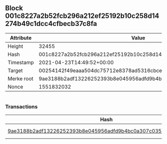 ## Block 001c8227a2b52fcb296a212ef25192b10c258d14274b49c1dcc4cfbecb37c8fa

Attribute | Value
--- | ---
Height | 32455
Hash | 001c8227a2b52fcb296a212ef25192b10c258d14274b49c1dcc4cfbecb37c8fa
Timestamp | 2021-04-23T14:49:52+00:00
Target | 00254142f49eaaa504dc75712e8378ad5316cbcead634704b3734b6271167cc4
Merke root | 9ae3188b2adf13226252393b8e045956adfd9b4bc0a307c0351232451d84f161
Nonce | 1551832032

```

```

### Transactions

Hash | Amount
--- | ---
[9ae3188b2adf13226252393b8e045956adfd9b4bc0a307c0351232451d84f161](9ae3188b2adf13226252393b8e045956adfd9b4bc0a307c0351232451d84f161.md) | 10.00000000 SKEPTI 
